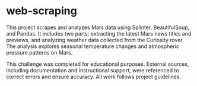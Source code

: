 # web-scraping

This project scrapes and analyzes Mars data using Splinter, BeautifulSoup, and Pandas. It includes two parts: extracting the latest Mars news titles and previews, and analyzing weather data collected from the Curiosity rover. The analysis explores seasonal temperature changes and atmospheric pressure patterns on Mars.

This challenge was completed for educational purposes. External sources, including documentation and instructional support, were referenced to correct errors and ensure accuracy. All work follows project guidelines.
